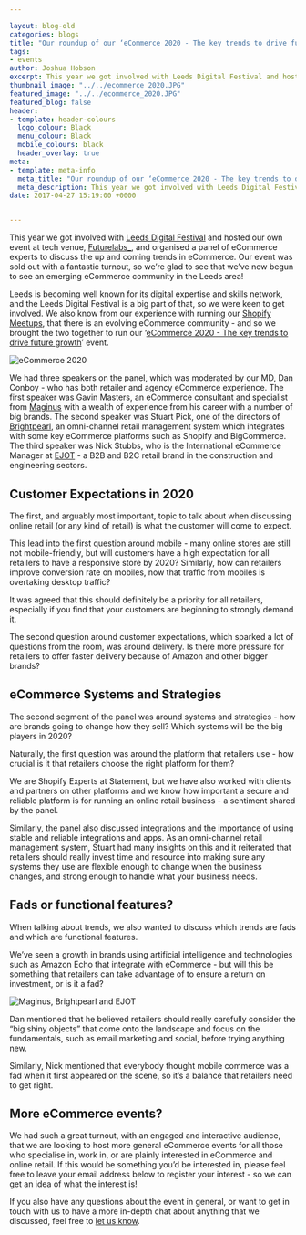 ```yaml
--- 

layout: blog-old
categories: blogs
title: "Our roundup of our ‘eCommerce 2020 - The key trends to drive future growth’ event for Leeds Digital Festival"
tags:
- events
author: Joshua Hobson
excerpt: This year we got involved with Leeds Digital Festival and hosted our own event at tech venue, Futurelabs_, and organised a panel of eCommerce experts to discuss the up and coming trends in eCommerce. Our event was sold out with a fantastic turnout, so we’re glad to see that we’ve now begun to see an emerging eCommerce community in the Leeds area!
thumbnail_image: "../../ecommerce_2020.JPG"
featured_image: "../../ecommerce_2020.JPG"
featured_blog: false
header:
- template: header-colours
  logo_colour: Black
  menu_colour: Black
  mobile_colours: black
  header_overlay: true
meta:
- template: meta-info
  meta_title: "Our roundup of our ‘eCommerce 2020 - The key trends to drive future growth’ event for Leeds Digital Festival"
  meta_description: This year we got involved with Leeds Digital Festival and hosted our own event at tech venue, Futurelabs_, and organised a panel of eCommerce experts to discuss the up and coming trends in eCommerce. Our event was sold out with a fantastic turnout, so we’re glad to see that we’ve now begun to see an emerging eCommerce community in the Leeds area!
date: 2017-04-27 15:19:00 +0000


--- 
```

This year we got involved with [Leeds Digital Festival](https://leedsdigitalfestival.org/) and hosted our own event at tech venue, [Futurelabs\_](https://futurelabs.org.uk/), and organised a panel of eCommerce experts to discuss the up and coming trends in eCommerce. Our event was sold out with a fantastic turnout, so we’re glad to see that we’ve now begun to see an emerging eCommerce community in the Leeds area!

Leeds is becoming well known for its digital expertise and skills network, and the Leeds Digital Festival is a big part of that, so we were keen to get involved. We also know from our experience with running our [Shopify Meetups](https://www.statementagency.com/blog/2017/03/shopify-meetup-leeds-roundup-insights-from-brightpearl-recharge-payments-conversio-and-sushisushi), that there is an evolving eCommerce community - and so we brought the two together to run our ‘[eCommerce 2020 - The key trends to drive future growth](https://www.statementagency.com/blog/2017/03/event-ecommerce-2020-the-key-trends-to-drive-future-growth)’ event.  
  
  
![eCommerce 2020](../../ecommerce_2020_prep.JPG)  
  

  
  
  
  
  
We had three speakers on the panel, which was moderated by our MD, Dan Conboy - who has both retailer and agency eCommerce experience. The first speaker was Gavin Masters, an eCommerce consultant and specialist from [Maginus](https://maginus.com/) with a wealth of experience from his career with a number of big brands. The second speaker was Stuart Pick, one of the directors of [Brightpearl](https://www.brightpearl.com/), an omni-channel retail management system which integrates with some key eCommerce platforms such as Shopify and BigCommerce. The third speaker was Nick Stubbs, who is the International eCommerce Manager at [EJOT](https://www.ejot.co.uk/) - a B2B and B2C retail brand in the construction and engineering sectors.  
  
  

Customer Expectations in 2020
-----------------------------

The first, and arguably most important, topic to talk about when discussing online retail (or any kind of retail) is what the customer will come to expect.

This lead into the first question around mobile - many online stores are still not mobile-friendly, but will customers have a high expectation for all retailers to have a responsive store by 2020? Similarly, how can retailers improve conversion rate on mobiles, now that traffic from mobiles is overtaking desktop traffic?

It was agreed that this should definitely be a priority for all retailers, especially if you find that your customers are beginning to strongly demand it.

The second question around customer expectations, which sparked a lot of questions from the room, was around delivery. Is there more pressure for retailers to offer faster delivery because of Amazon and other bigger brands?  
  
  

eCommerce Systems and Strategies
--------------------------------

The second segment of the panel was around systems and strategies - how are brands going to change how they sell? Which systems will be the big players in 2020?

Naturally, the first question was around the platform that retailers use - how crucial is it that retailers choose the right platform for them?

We are Shopify Experts at Statement, but we have also worked with clients and partners on other platforms and we know how important a secure and reliable platform is for running an online retail business - a sentiment shared by the panel.

Similarly, the panel also discussed integrations and the importance of using stable and reliable integrations and apps. As an omni-channel retail management system, Stuart had many insights on this and it reiterated that retailers should really invest time and resource into making sure any systems they use are flexible enough to change when the business changes, and strong enough to handle what your business needs.  
  
  

Fads or functional features?
----------------------------

When talking about trends, we also wanted to discuss which trends are fads and which are functional features.

We’ve seen a growth in brands using artificial intelligence and technologies such as Amazon Echo that integrate with eCommerce - but will this be something that retailers can take advantage of to ensure a return on investment, or is it a fad?  
  
  
  
![Maginus, Brightpearl and EJOT](../../maginus_brightpearl_ejot.JPG)  
  

Dan mentioned that he believed retailers should really carefully consider the “big shiny objects” that come onto the landscape and focus on the fundamentals, such as email marketing and social, before trying anything new.

Similarly, Nick mentioned that everybody thought mobile commerce was a fad when it first appeared on the scene, so it’s a balance that retailers need to get right.  
  
  

More eCommerce events?
----------------------

We had such a great turnout, with an engaged and interactive audience, that we are looking to host more general eCommerce events for all those who specialise in, work in, or are plainly interested in eCommerce and online retail. If this would be something you’d be interested in, please feel free to leave your email address below to register your interest - so we can get an idea of what the interest is!

If you also have any questions about the event in general, or want to get in touch with us to have a more in-depth chat about anything that we discussed, feel free to [let us know](https://www.statementagency.com/contact-us).